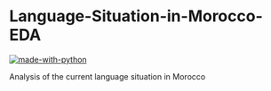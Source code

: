 # Language-Situation-in-Morocco-EDA
[![made-with-python](https://img.shields.io/badge/Made%20with-Python-1f425f.svg)](https://www.python.org/)

Analysis of the current language situation in Morocco
